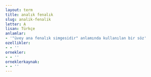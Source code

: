 ```yaml
---
layout: term
title: analık fenalık
slug: analik-fenalik
letter: A
lisan: Türkçe
anlamlar:
- '"üvey ana fenalık simgesidir" anlamında kullanılan bir söz'
ozellikler:
- - ''
ornekler:
- - ''
orneklerkaynak:
- - ''
---
```


